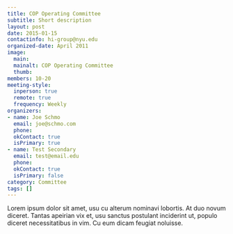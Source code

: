 ```yaml
---
title: COP Operating Committee
subtitle: Short description
layout: post
date: 2015-01-15
contactinfo: hi-group@nyu.edu
organized-date: April 2011
image:
  main:
  mainalt: COP Operating Committee
  thumb:
members: 10-20
meeting-style:
  inperson: true
  remote: true
  frequency: Weekly
organizers:
- name: Joe Schmo
  email: joe@schmo.com
  phone:
  okContact: true
  isPrimary: true
- name: Test Secondary
  email: test@email.edu
  phone:
  okContact: true
  isPrimary: false
category: Committee
tags: []
---
```


Lorem ipsum dolor sit amet, usu cu alterum nominavi lobortis. At duo novum diceret. Tantas apeirian vix et, usu sanctus postulant inciderint ut, populo diceret necessitatibus in vim. Cu eum dicam feugiat noluisse.
